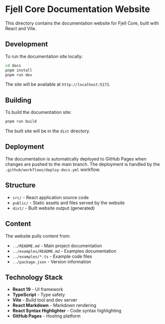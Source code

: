 # Fjell Core Documentation Website

This directory contains the documentation website for Fjell Core, built with React and Vite.

## Development

To run the documentation site locally:

```bash
cd docs
pnpm install
pnpm run dev
```

The site will be available at `http://localhost:5173`.

## Building

To build the documentation site:

```bash
pnpm run build
```

The built site will be in the `dist` directory.

## Deployment

The documentation is automatically deployed to GitHub Pages when changes are pushed to the main branch. The deployment is handled by the `.github/workflows/deploy-docs.yml` workflow.

## Structure

- `src/` - React application source code
- `public/` - Static assets and files served by the website
- `dist/` - Built website output (generated)

## Content

The website pulls content from:

- `../README.md` - Main project documentation
- `../examples/README.md` - Examples documentation
- `../examples/*.ts` - Example code files
- `../package.json` - Version information

## Technology Stack

- **React 19** - UI framework
- **TypeScript** - Type safety
- **Vite** - Build tool and dev server
- **React Markdown** - Markdown rendering
- **React Syntax Highlighter** - Code syntax highlighting
- **GitHub Pages** - Hosting platform
